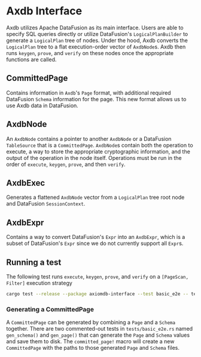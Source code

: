 # Axdb Interface

Axdb utilizes Apache DataFusion as its main interface. Users are able to specify SQL queries directly or utilize DataFusion's `LogicalPlanBuilder` to generate a `LogicalPlan` tree of nodes. Under the hood, Axdb converts the `LogicalPlan` tree to a flat execution-order vector of `AxdbNode`s. Axdb then runs `keygen`, `prove`, and `verify` on these nodes once the appropriate functions are called.

## CommittedPage

Contains information in `Axdb`'s `Page` format, with additional required DataFusion `Schema` information for the page. This new format allows us to use Axdb data in DataFusion.

## AxdbNode

An `AxdbNode` contains a pointer to another `AxdbNode` or a DataFusion `TableSource` that is a `CommittedPage`. `AxdbNode`s contain both the operation to execute, a way to store the appropriate cryptographic information, and the output of the operation in the node itself. Operations must be run in the order of `execute`, `keygen`, `prove`, and then `verify`.

## AxdbExec

Generates a flattened `AxdbNode` vector from a `LogicalPlan` tree root node and DataFusion `SessionContext`.

## AxdbExpr

Contains a way to convert DataFusion's `Expr` into an `AxdbExpr`, which is a subset of DataFusion's `Expr` since we do not currently support all `Expr`s.

## Running a test

The following test runs `execute`, `keygen`, `prove`, and `verify` on a `[PageScan, Filter]` execution strategy

```bash
cargo test --release --package axiomdb-interface --test basic_e2e -- test_basic_e2e --exact --show-output
```

### Generating a CommittedPage

A `CommittedPage` can be generated by combining a `Page` and a `Schema` together. There are two commented-out tests in `tests/basic_e2e.rs` named `gen_schema()` and `gen_page()` that can generate the `Page` and `Schema` values and save them to disk. The `committed_page!` macro will create a new `CommittedPage` with the paths to those generated `Page` and `Schema` files.
